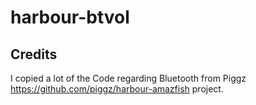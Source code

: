 # harbour-btvol

## Credits

I copied a lot of the Code regarding Bluetooth from Piggz https://github.com/piggz/harbour-amazfish project.
